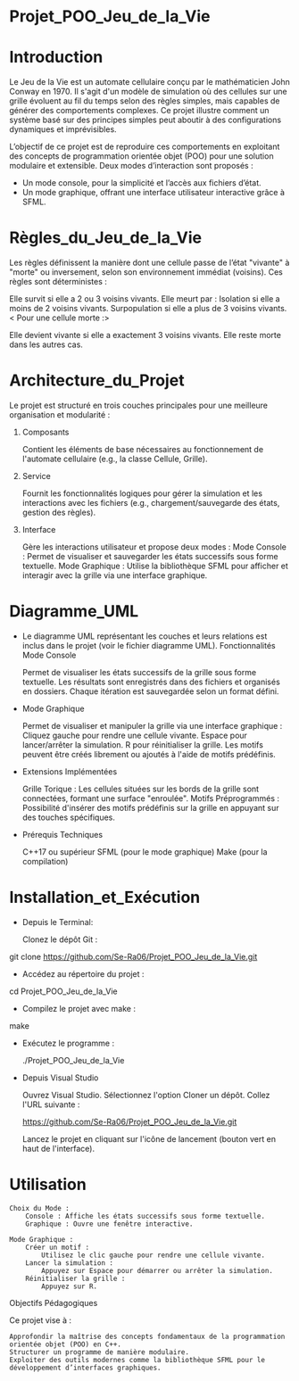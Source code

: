 # Projet_POO_Jeu_de_la_Vie
<This project is presented to you by RADI Selma Meriem et RECHAM Wissam>

# Introduction
Le Jeu de la Vie est un automate cellulaire conçu par le mathématicien John Conway en 1970. Il s'agit d'un modèle de simulation où des cellules sur une grille évoluent au fil du temps selon des règles simples, mais capables de générer des comportements complexes. Ce projet illustre comment un système basé sur des principes simples peut aboutir à des configurations dynamiques et imprévisibles.

<Objectif du projet>
L’objectif de ce projet est de reproduire ces comportements en exploitant des concepts de programmation orientée objet (POO) pour une solution modulaire et extensible. Deux modes d’interaction sont proposés :

- Un mode console, pour la simplicité et l’accès aux fichiers d’état.
- Un mode graphique, offrant une interface utilisateur interactive grâce à SFML.

# Règles_du_Jeu_de_la_Vie
Les règles définissent la manière dont une cellule passe de l’état "vivante" à "morte" ou inversement, selon son environnement immédiat (voisins). Ces règles sont déterministes :

   <Pour une cellule vivante :>

Elle survit si elle a 2 ou 3 voisins vivants.
Elle meurt par :
Isolation si elle a moins de 2 voisins vivants.
Surpopulation si elle a plus de 3 voisins vivants.
  < Pour une cellule morte :>

Elle devient vivante si elle a exactement 3 voisins vivants.
Elle reste morte dans les autres cas.

# Architecture_du_Projet


Le projet est structuré en trois couches principales pour une meilleure organisation et modularité :
1. Composants

    Contient les éléments de base nécessaires au fonctionnement de l'automate cellulaire (e.g., la classe Cellule, Grille).

2. Service

    Fournit les fonctionnalités logiques pour gérer la simulation et les interactions avec les fichiers (e.g., chargement/sauvegarde des états, gestion des règles).

3. Interface

    Gère les interactions utilisateur et propose deux modes :
        Mode Console : Permet de visualiser et sauvegarder les états successifs sous forme textuelle.
        Mode Graphique : Utilise la bibliothèque SFML pour afficher et interagir avec la grille via une interface graphique.

# Diagramme_UML

- Le diagramme UML représentant les couches et leurs relations est inclus dans le projet (voir le fichier diagramme UML).
Fonctionnalités
Mode Console

    Permet de visualiser les états successifs de la grille sous forme textuelle.
    Les résultats sont enregistrés dans des fichiers et organisés en dossiers.
    Chaque itération est sauvegardée selon un format défini.

- Mode Graphique

    Permet de visualiser et manipuler la grille via une interface graphique :
        Cliquez gauche pour rendre une cellule vivante.
        Espace pour lancer/arrêter la simulation.
        R pour réinitialiser la grille.
    Les motifs peuvent être créés librement ou ajoutés à l'aide de motifs prédéfinis.

- Extensions Implémentées

    Grille Torique : Les cellules situées sur les bords de la grille sont connectées, formant une surface "enroulée".
    Motifs Préprogrammés : Possibilité d'insérer des motifs prédéfinis sur la grille en appuyant sur des touches spécifiques.

- Prérequis Techniques

    C++17 ou supérieur
    SFML (pour le mode graphique)
    Make (pour la compilation)

# Installation_et_Exécution
- Depuis le Terminal:

    Clonez le dépôt Git :

git clone https://github.com/Se-Ra06/Projet_POO_Jeu_de_la_Vie.git

- Accédez au répertoire du projet :

cd Projet_POO_Jeu_de_la_Vie

- Compilez le projet avec make :

make

- Exécutez le programme :

    ./Projet_POO_Jeu_de_la_Vie

- Depuis Visual Studio

    Ouvrez Visual Studio.
    Sélectionnez l'option Cloner un dépôt.
    Collez l'URL suivante :

    https://github.com/Se-Ra06/Projet_POO_Jeu_de_la_Vie.git

    Lancez le projet en cliquant sur l'icône de lancement (bouton vert en haut de l'interface).

# Utilisation

    Choix du Mode :
        Console : Affiche les états successifs sous forme textuelle.
        Graphique : Ouvre une fenêtre interactive.

    Mode Graphique :
        Créer un motif :
            Utilisez le clic gauche pour rendre une cellule vivante.
        Lancer la simulation :
            Appuyez sur Espace pour démarrer ou arrêter la simulation.
        Réinitialiser la grille :
            Appuyez sur R.

Objectifs Pédagogiques

Ce projet vise à :

    Approfondir la maîtrise des concepts fondamentaux de la programmation orientée objet (POO) en C++.
    Structurer un programme de manière modulaire.
    Exploiter des outils modernes comme la bibliothèque SFML pour le développement d’interfaces graphiques.
